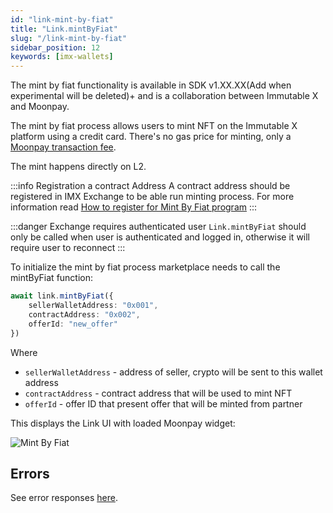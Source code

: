 ```yaml
---
id: "link-mint-by-fiat"
title: "Link.mintByFiat"
slug: "/link-mint-by-fiat"
sidebar_position: 12
keywords: [imx-wallets]
---
```


The mint by fiat functionality is available in SDK v1.XX.XX(Add when experimental will be deleted)+ and is a collaboration between Immutable X and Moonpay.

The mint by fiat process allows users to mint NFT on the Immutable X platform using a credit card. There's no gas price for minting, only a [Moonpay transaction fee](https://support.moonpay.com/hc/en-gb/articles/360011930117-What-fees-do-you-charge-).

The mint happens directly on L2.

:::info Registration a contract Address
A contract address should be registered in IMX Exchange to be able run minting process. For more information read [How to register for Mint By Fiat program](https://#)
:::

:::danger Exchange requires authenticated user
`Link.mintByFiat` should only be called when user is authenticated and logged in, otherwise it will require user to reconnect
:::

To initialize the mint by fiat process marketplace needs to call the mintByFiat function:

```typescript
await link.mintByFiat({
    sellerWalletAddress: "0x001",
    contractAddress: "0x002",
    offerId: "new_offer"
})
```

Where
- `sellerWalletAddress` - address of seller, crypto will be sent to this wallet address
- `contractAddress` - contract address that will be used to mint NFT
- `offerId` - offer ID that present offer that will be minted from partner

This displays the Link UI with loaded Moonpay widget:

![Mint By Fiat](/img/link-sdk-mintbyfiat/mintbyfiat.png 'Offramp without parameters')

## Errors

See error responses [here](./link-errors.md#mint-by-fiat).